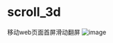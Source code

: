 # scroll_3d
移动web页面首屏滑动翻屏
![image](https://github.com/cywcd/form_checkbox/blob/master/images/jdfwf.gif)
